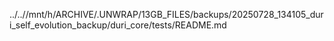 ../..//mnt/h/ARCHIVE/.UNWRAP/13GB_FILES/backups/20250728_134105_duri_self_evolution_backup/duri_core/tests/README.md